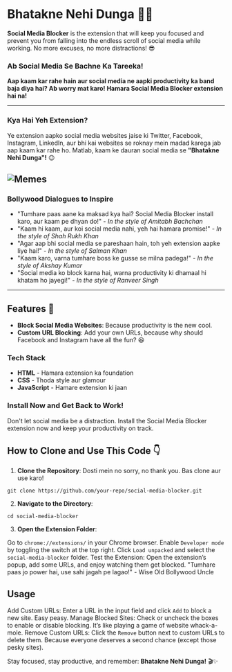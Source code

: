 # Bhatakne Nehi Dunga 🚫📱

**Social Media Blocker** is the extension that will keep you focused and prevent you from falling into the endless scroll of social media while working. No more excuses, no more distractions! 😎

### **Ab Social Media Se Bachne Ka Tareeka!**

**Aap kaam kar rahe hain aur social media ne aapki productivity ka band baja diya hai? Ab worry mat karo! Hamara Social Media Blocker extension hai na!**

---

### **Kya Hai Yeh Extension?**

Ye extension aapko social media websites jaise ki Twitter, Facebook, Instagram, LinkedIn, aur bhi kai websites se roknay mein madad karega jab aap kaam kar rahe ho. Matlab, kaam ke dauran social media se **"Bhatakne Nehi Dunga"!** 😉

![Memes](https://indianmemetemplates.com/wp-content/uploads/2019/01/jor-jor-se-bolke-sabko-scheme-bata-de.jpg)
---

### **Bollywood Dialogues to Inspire**

- "Tumhare paas aane ka maksad kya hai? Social Media Blocker install karo, aur kaam pe dhyan do!" - *In the style of Amitabh Bachchan*
- "Kaam hi kaam, aur koi social media nahi, yeh hai hamara promise!" - *In the style of Shah Rukh Khan*
- "Agar aap bhi social media se pareshaan hain, toh yeh extension aapke liye hai!" - *In the style of Salman Khan*
- "Kaam karo, varna tumhare boss ke gusse se milna padega!" - *In the style of Akshay Kumar*
- "Social media ko block karna hai, warna productivity ki dhamaal hi khatam ho jayegi!" - *In the style of Ranveer Singh*

---

## Features 🎉

- **Block Social Media Websites**: Because productivity is the new cool.
- **Custom URL Blocking**: Add your own URLs, because why should Facebook and Instagram have all the fun? 😆

### **Tech Stack**

- **HTML** - Hamara extension ka foundation
- **CSS** - Thoda style aur glamour
- **JavaScript** - Hamare extension ki jaan

### **Install Now and Get Back to Work!**

Don't let social media be a distraction. Install the Social Media Blocker extension now and keep your productivity on track. 

## How to Clone and Use This Code 👇

1. **Clone the Repository**:
Dosti mein no sorry, no thank you. Bas clone aur use karo!

``` 
git clone https://github.com/your-repo/social-media-blocker.git
```

2. **Navigate to the Directory**:

```
cd social-media-blocker
```

3. **Open the Extension Folder**:

Go to `chrome://extensions/` in your Chrome browser.
Enable  `Developer mode` by toggling the switch at the top right.
Click `Load unpacked` and select the `social-media-blocker` folder.
Test the Extension: Open the extension’s popup, add some URLs, and enjoy watching them get blocked.
"Tumhare paas jo power hai, use sahi jagah pe lagao!" - Wise Old Bollywood Uncle

## Usage
Add Custom URLs: Enter a URL in the input field and click `Add` to block a new site. Easy peasy.
Manage Blocked Sites: Check or uncheck the boxes to enable or disable blocking. It’s like playing a game of website whack-a-mole.
Remove Custom URLs: Click the `Remove` button next to custom URLs to delete them. Because everyone deserves a second chance (except those pesky sites).


Stay focused, stay productive, and remember: **Bhatakne Nehi Dunga!** 🎬✨
